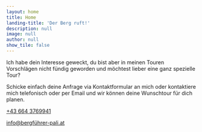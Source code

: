 ```yaml
---
layout: home
title: Home
landing-title: 'Der Berg ruft!'
description: null
image: null
author: null
show_tile: false
---
```


Ich habe dein Interesse geweckt, du bist aber in meinen Touren Vorschlägen nicht fündig geworden und möchtest lieber eine ganz spezielle Tour?

Schicke einfach deine Anfrage via Kontaktformular an mich oder kontaktiere mich telefonisch oder per Email und wir können deine Wunschtour für dich planen.

<span class="icon alt fa-phone"></span> 
<a href="tel:+43 664 3769941">+43 664 3769941</a>

<span class="icon alt fa-envelope"></span> 
<a href="mailto:info@bergführer-pali.at">info@bergführer-pali.at</a>

